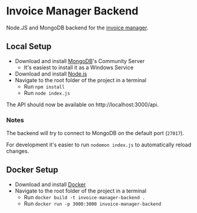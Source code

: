 # Invoice Manager Backend

Node.JS and MongoDB backend for the [invoice manager](https://github.com/KevinVanthuyne/invoice-manager).

## Local Setup

- Download and install [MongoDB](https://www.mongodb.com/)'s Community Server
    - It's easiest to install it as a Windows Service
- Download and install [Node.js](https://nodejs.org)
- Navigate to the root folder of the project in a terminal
    - Run `npm install`
    - Run `node index.js`

The API should now be available on http://localhost:3000/api.

### Notes

The backend will try to connect to MongoDB on the default port (`27017`).

For development it's easier to run `nodemon index.js` to automatically reload changes.

## Docker Setup

- Download and install [Docker](https://www.docker.com/)
- Navigate to the root folder of the project in a terminal
    - Run `docker build -t invoice-manager-backend .`
    - Run `docker run -p 3000:3000 invoice-manager-backend`